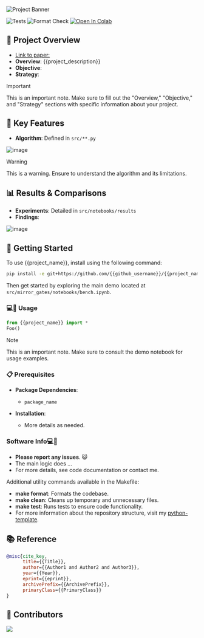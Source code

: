 ![Project Banner](.github/banner.png)

![Tests](https://github.com/{{github_username}}/{{project_name}}/actions/workflows/tests.yml/badge.svg?branch=main)
![Format Check](https://github.com/{{github_username}}/{{project_name}}/actions/workflows/format-check.yml/badge.svg?branch=main)
<a href="https://colab.research.google.com/github/{{github_username}}/{{project_name}}/blob/main/src/notebooks/01_main.ipynb" target="_parent"><img src="https://colab.research.google.com/assets/colab-badge.svg" alt="Open In Colab"/></a>

## 📌 Project Overview
- [Link to paper:](https://arxiv.org/)
- **Overview**: {{project_description}}
- **Objective**:
- **Strategy**:

> [!IMPORTANT]  
> This is an important note. Make sure to fill out the "Overview," "Objective," and "Strategy" sections with specific information about your project.

## 🌟 Key Features

- **Algorithm**: Defined in `src/**.py`

![image](https://github.com/{{github_username}}/{{project_name}}/images/plot.png)

> [!WARNING]  
> This is a warning. Ensure to understand the algorithm and its limitations.

## 📊 Results & Comparisons

- **Experiments**: Detailed in `src/notebooks/results`
- **Findings**:

![image](https://github.com/{{github_username}}/{{project_name}}/images/plot.png)

## 🚀 Getting Started

To use {{project_name}}, install using the following command:

```bash
pip install -e git+https://github.com/{{github_username}}/{{project_name}}#egg={{project_name}}
```

Then get started by exploring the main demo located at `src/mirror_gates/notebooks/bench.ipynb`.

### 💻🐒 Usage

```python
from {{project_name}} import *
Foo()
```

> [!NOTE]  
> This is an important note. Make sure to consult the demo notebook for usage examples.

### 📋 Prerequisites

- **Package Dependencies**:

  - `package_name`

- **Installation**:

  - More details as needed.

### Software Info💻🐒

- **Please report any issues**. 😺
- The main logic does ...
- For more details, see code documentation or contact me.

Additional utility commands available in the Makefile:

- **make format**: Formats the codebase.
- **make clean**: Cleans up temporary and unnecessary files.
- **make test**: Runs tests to ensure code functionality.
- For more information about the repository structure, visit my [python-template](https://github.com/evmckinney9/python-template).

## 📚 Reference

```bibtex
@misc{cite_key,
      title={{Title}},
      author={{Author1 and Author2 and Author3}},
      year={{Year}},
      eprint={{eprint}},
      archivePrefix={{ArchivePrefix}},
      primaryClass={{PrimaryClass}}
}
```

## 👯 Contributors
<a href = "https://github.com/{{github_username}}/{{project_name}}/graphs/contributors">
  <img src = "https://contrib.rocks/image?repo={{github_username}}/{{project_name}}"/>
</a>
